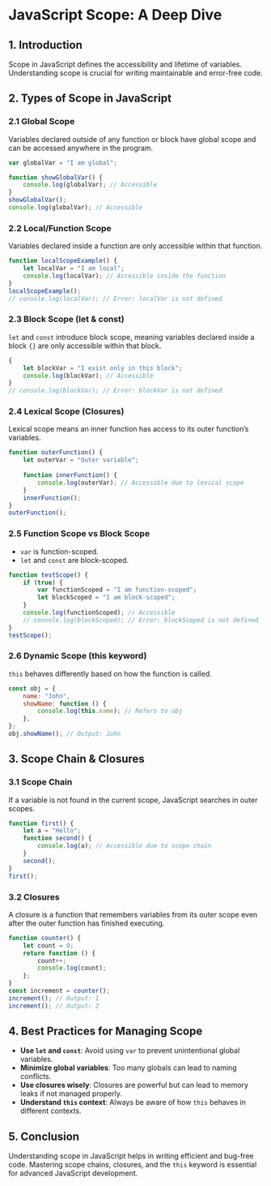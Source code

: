 # JavaScript Scope: A Deep Dive

## 1. Introduction
Scope in JavaScript defines the accessibility and lifetime of variables. Understanding scope is crucial for writing maintainable and error-free code.

## 2. Types of Scope in JavaScript

### 2.1 Global Scope
Variables declared outside of any function or block have global scope and can be accessed anywhere in the program.
```js
var globalVar = "I am global";

function showGlobalVar() {
    console.log(globalVar); // Accessible
}
showGlobalVar();
console.log(globalVar); // Accessible
```

### 2.2 Local/Function Scope
Variables declared inside a function are only accessible within that function.
```js
function localScopeExample() {
    let localVar = "I am local";
    console.log(localVar); // Accessible inside the function
}
localScopeExample();
// console.log(localVar); // Error: localVar is not defined
```

### 2.3 Block Scope (let & const)
`let` and `const` introduce block scope, meaning variables declared inside a block `{}` are only accessible within that block.
```js
{
    let blockVar = "I exist only in this block";
    console.log(blockVar); // Accessible
}
// console.log(blockVar); // Error: blockVar is not defined
```

### 2.4 Lexical Scope (Closures)
Lexical scope means an inner function has access to its outer function’s variables.
```js
function outerFunction() {
    let outerVar = "Outer variable";
    
    function innerFunction() {
        console.log(outerVar); // Accessible due to lexical scope
    }
    innerFunction();
}
outerFunction();
```

### 2.5 Function Scope vs Block Scope
- `var` is function-scoped.
- `let` and `const` are block-scoped.
```js
function testScope() {
    if (true) {
        var functionScoped = "I am function-scoped";
        let blockScoped = "I am block-scoped";
    }
    console.log(functionScoped); // Accessible
    // console.log(blockScoped); // Error: blockScoped is not defined
}
testScope();
```

### 2.6 Dynamic Scope (this keyword)
`this` behaves differently based on how the function is called.
```js
const obj = {
    name: "John",
    showName: function () {
        console.log(this.name); // Refers to obj
    },
};
obj.showName(); // Output: John
```

## 3. Scope Chain & Closures

### 3.1 Scope Chain
If a variable is not found in the current scope, JavaScript searches in outer scopes.
```js
function first() {
    let a = "Hello";
    function second() {
        console.log(a); // Accessible due to scope chain
    }
    second();
}
first();
```

### 3.2 Closures
A closure is a function that remembers variables from its outer scope even after the outer function has finished executing.
```js
function counter() {
    let count = 0;
    return function () {
        count++;
        console.log(count);
    };
}
const increment = counter();
increment(); // Output: 1
increment(); // Output: 2
```

## 4. Best Practices for Managing Scope
- **Use `let` and `const`**: Avoid using `var` to prevent unintentional global variables.
- **Minimize global variables**: Too many globals can lead to naming conflicts.
- **Use closures wisely**: Closures are powerful but can lead to memory leaks if not managed properly.
- **Understand `this` context**: Always be aware of how `this` behaves in different contexts.

## 5. Conclusion
Understanding scope in JavaScript helps in writing efficient and bug-free code. Mastering scope chains, closures, and the `this` keyword is essential for advanced JavaScript development.
